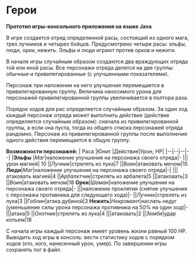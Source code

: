 # Герои

**Прототип игры-консольного приложения на языке Java**

<p>В игре создается отряд определенной расы, состоящий из одного мага,
трех лучников и четырех бойцов. Предусмотрено четыре расы: эльфы, люди,
орки, нежить. Эльфы и люди играют против орков и нежити.</p>

<p>В начале игры случайным образом создаются два враждующих отряда той или иной расы.
Все персонажи отряда делятся на две группы: обычные и привилегированные (с улучшенными показателями). </p>
Персонаж при наложении на него улучшения перемещается в привилегированную группу. 
Величина наносимого урона для персонажей привилегированной группы увеличивается в полтора раза. 

<p>Порядок ходов для рас определяется случайным образом. За один ход каждый персонаж отряда может выполнить действие (действие определяется случайным образом): сначала из привилегированной группы, а если она пуста, тогда из общего списка персонажей отряда рандомно. Персонаж из привилегированной группы после выполнения одного действия перемещается в общую группу. </p>

**Возможности персонажей:**
| Раса |Юнит  |Действие|Урон, HP|
|--|--|--|--|
|**Эльфы** |*Маг*|наложение улучшения на персонажа своего отряда|-
|||урон магией| 10
||*Лучник*|стрелять из лука|7
||*Воин*|атаковать мечом|15
**Люди**|*Маг*|наложение улучшения на персонажа своего отряда|-|
|||атаковать магией|4
||*Арбалетчик*|стрелять из арбалета|5
|||атаковать|3
||*Воин*|атаковать мечом|18
**Орки**|*Шаман*|наложение улучшения на персонажа своего отряда|-
|||наложение проклятия (снятие улучшения с персонажа противника для следующего хода)|-
||*Лучник*|стрелять из лука|3
||*Гоблин*|атака дубиной|3
**Нежить**|*Некромант*|наслать недуг (уменьшение силы урона персонажа противника на 50% на один ход)|-
|||атака|5
||*Охотник*|стрелять из лука|4
|||атаковать|2
||*Зомби*|удар копьем|18

С начала игры каждый персонаж имеет уровень жизни равный 100 HP.
Выводить ход игры в консоль: вести статистику ходов с порядком ходов
(кто, кого, нанесенный урон, умер). По завершении игры сохранять лог в
файл.
